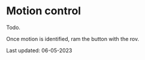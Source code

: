 # Motion control

Todo.

Once motion is identified, ram the button with the rov.

Last updated: 06-05-2023